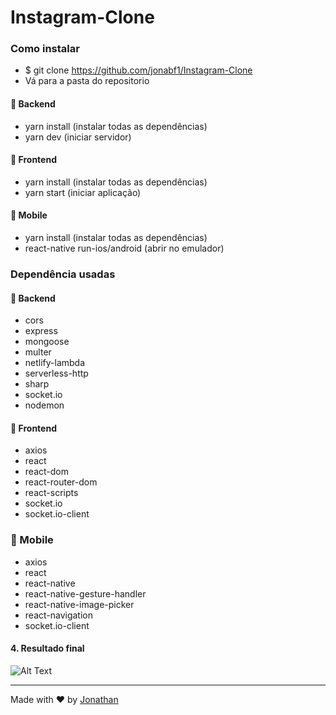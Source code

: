 <h1 style="text-align:"center";">Instagram-Clone</h1>

### Como instalar
- $ git clone https://github.com/jonabf1/Instagram-Clone
- Vá para a pasta do repositorio

#### :rocket: Backend
- yarn install (instalar todas as dependências)
- yarn dev (iniciar servidor)

#### :rocket: Frontend
- yarn install (instalar todas as dependências)
- yarn start (iniciar aplicação)

#### :rocket: Mobile
- yarn install (instalar todas as dependências)
- react-native run-ios/android (abrir no emulador)

### Dependência usadas

#### :rocket: Backend

- cors
- express 
- mongoose
- multer 
- netlify-lambda
- serverless-http
- sharp
- socket.io
- nodemon

#### :rocket: Frontend

- axios
- react
- react-dom
- react-router-dom
- react-scripts
- socket.io
- socket.io-client

### :rocket: Mobile

- axios
- react
- react-native
- react-native-gesture-handler
- react-native-image-picker
- react-navigation
- socket.io-client

#### 4. Resultado final

![Alt Text](src/assets/facebook.gif)

---

Made with ♥ by [Jonathan](https://www.linkedin.com/in/jonathan-barros-franco)

